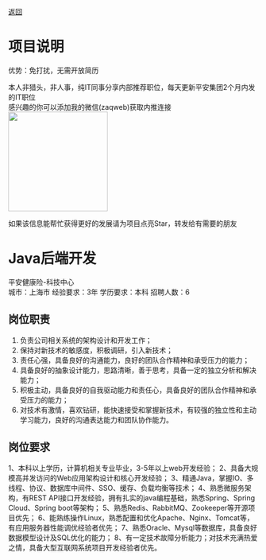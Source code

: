 [返回](../../)

# 项目说明

优势：免打扰，无需开放简历

本人非猎头，非人事，纯IT同事分享内部推荐职位，每天更新平安集团2个月内发的IT职位  
感兴趣的你可以添加我的微信(zaqweb)获取内推连接  
<img src="https://github.com/zaqweb/PA-IT-JOBS/blob/master/WechatICode.jpeg"  height="200" width="200">

如果该信息能帮忙获得更好的发展请为项目点亮Star，转发给有需要的朋友

# Java后端开发
平安健康险-科技中心  
城市：上海市 经验要求：3年 学历要求：本科  招聘人数：6

## 岗位职责
1. 负责公司相关系统的架构设计和开发工作；
2. 保持对新技术的敏感度，积极调研，引入新技术； 
3. 责任心强，具备良好的沟通能力，良好的团队合作精神和承受压力的能力；
4. 具备良好的抽象设计能力，思路清晰，善于思考，具备一定的独立分析和解决能力；
5. 积极主动，具备良好的自我驱动能力和责任心，具备良好的团队合作精神和承受压力的能力；
6. 对技术有激情，喜欢钻研，能快速接受和掌握新技术，有较强的独立性和主动学习能力，良好的沟通表达能力和团队协作能力。

## 岗位要求
1、本科以上学历，计算机相关专业毕业，3-5年以上web开发经验； 
2、具备大规模高并发访问的Web应用架构设计和核心开发经验；
3、精通Java，掌握IO、多线程、协议、数据库中间件、SSO、缓存、负载均衡等技术；
4、熟悉微服务架构，有REST API接口开发经验，拥有扎实的java编程基础，熟悉Spring、Spring Cloud、Spring boot等架构； 
5、熟悉Redis、RabbitMQ、Zookeeper等开源项目优先；
6、能熟练操作Linux，熟悉配置和优化Apache、Nginx、Tomcat等，有应用服务器性能调优经验者优先； 
7、熟悉Oracle、Mysql等数据库，具备良好数据模型设计及SQL优化的能力；
8、有一定技术故障分析能力；对技术充满热爱之情，具备大型互联网系统项目开发经验者优先。




